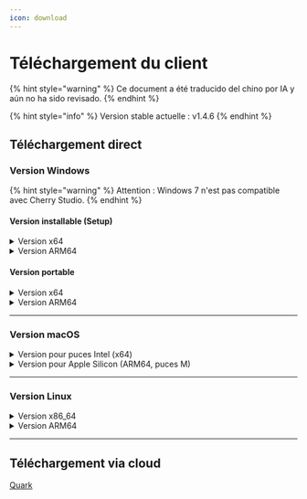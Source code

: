 ```yaml
---
icon: download
---
```

# Téléchargement du client


{% hint style="warning" %}
Ce document a été traducido del chino por IA y aún no ha sido revisado.
{% endhint %}




{% hint style="info" %}
Version stable actuelle : v1.4.6
{% endhint %}

## Téléchargement direct

### Version Windows

{% hint style="warning" %}
Attention : Windows 7 n'est pas compatible avec Cherry Studio.
{% endhint %}

#### Version installable (Setup)

<details>

<summary>Version x64</summary>

Lien principal :

【[Site officiel de Cherry Studio](https://cherry-ai.com/download)】 【[GitHub](https://github.com/CherryHQ/cherry-studio/releases/download/v1.4.6/Cherry-Studio-1.4.6-x64-setup.exe)】

Liens de secours :

【[Lien 1](https://download-cf.ocoolai.com/https://github.com/CherryHQ/cherry-studio/releases/download/v1.4.6/Cherry-Studio-1.4.6-x64-setup.exe)】 【[Lien 2](https://download.ocoolai.com/https://github.com/CherryHQ/cherry-studio/releases/download/v1.4.6/Cherry-Studio-1.4.6-x64-setup.exe)】 【[Lien 3](https://download.ocoolai.online/https://github.com/CherryHQ/cherry-studio/releases/download/v1.4.6/Cherry-Studio-1.4.6-x64-setup.exe)】

</details>

<details>

<summary>Version ARM64</summary>

Lien principal :

【[Site officiel de Cherry Studio](https://cherry-ai.com/download)】 【[GitHub](https://github.com/CherryHQ/cherry-studio/releases/download/v1.4.6/Cherry-Studio-1.4.6-arm64-setup.exe)】

Liens de secours :

【[Lien 1](https://download-cf.ocoolai.com/https://github.com/CherryHQ/cherry-studio/releases/download/v1.4.6/Cherry-Studio-1.4.6-arm64-setup.exe)】 【[Lien 2](https://download.ocoolai.com/https://github.com/CherryHQ/cherry-studio/releases/download/v1.4.6/Cherry-Studio-1.4.6-arm64-setup.exe)】 【[Lien 3](https://download.ocoolai.online/https://github.com/CherryHQ/cherry-studio/releases/download/v1.4.6/Cherry-Studio-1.4.6-arm64-setup.exe)】

</details>

#### Version portable

<details>

<summary>Version x64</summary>

Lien principal :

【[Site officiel de Cherry Studio](https://cherry-ai.com/download)】 【[GitHub](https://github.com/CherryHQ/cherry-studio/releases/download/v1.4.6/Cherry-Studio-1.4.6-x64-portable.exe)】

Liens de secours :

【[Lien 1](https://download-cf.ocoolai.com/https://github.com/CherryHQ/cherry-studio/releases/download/v1.4.6/Cherry-Studio-1.4.6-x64-portable.exe)】 【[Lien 2](https://download.ocoolai.com/https://github.com/CherryHQ/cherry-studio/releases/download/v1.4.6/Cherry-Studio-1.4.6-x64-portable.exe)】 【[Lien 3](https://download.ocoolai.online/https://github.com/CherryHQ/cherry-studio/releases/download/v1.4.6/Cherry-Studio-1.4.6-x64-portable.exe)】

</details>

<details>

<summary>Version ARM64</summary>

Lien principal :

【[Site officiel de Cherry Studio](https://cherry-ai.com/download)】 【[GitHub](https://github.com/CherryHQ/cherry-studio/releases/download/v1.4.6/Cherry-Studio-1.4.6-arm64-portable.exe)】

Liens de secours :

【[Lien 1](https://download-cf.ocoolai.com/https://github.com/CherryHQ/cherry-studio/releases/download/v1.4.6/Cherry-Studio-1.4.6-arm64-portable.exe)】 【[Lien 2](https://download.ocoolai.com/https://github.com/CherryHQ/cherry-studio/releases/download/v1.4.6/Cherry-Studio-1.4.6-arm64-portable.exe)】 【[Lien 3](https://download.ocoolai.online/https://github.com/CherryHQ/cherry-studio/releases/download/v1.4.6/Cherry-Studio-1.4.6-arm64-portable.exe)】

</details>

***

### Version macOS

<details>

<summary>Version pour puces Intel (x64)</summary>

Lien principal :

【[Site officiel de Cherry Studio](https://cherry-ai.com/download)】 【[GitHub](https://github.com/CherryHQ/cherry-studio/releases/download/v1.4.6/Cherry-Studio-1.4.6-x64.dmg)】

Liens de secours :

【[Lien 1](https://download-cf.ocoolai.com/https://github.com/CherryHQ/cherry-studio/releases/download/v1.4.6/Cherry-Studio-1.4.6-x64.dmg)】 【[Lien 2](https://download.ocoolai.com/https://github.com/CherryHQ/cherry-studio/releases/download/v1.4.6/Cherry-Studio-1.4.6-x64.dmg)】 【[Lien 3](https://download.ocoolai.online/https://github.com/CherryHQ/cherry-studio/releases/download/v1.4.6/Cherry-Studio-1.4.6-x64.dmg)】

</details>

<details>

<summary>Version pour Apple Silicon (ARM64, puces M)</summary>

Lien principal :

【[Site officiel de Cherry Studio](https://cherry-ai.com/download)】 【[GitHub](https://github.com/CCherryHQ/cherry-studio/releases/download/v1.4.6/Cherry-Studio-1.4.6-arm64.dmg)】

Liens de secours :

【[Lien 1](https://download-cf.ocoolai.com/https://github.com/CherryHQ/cherry-studio/releases/download/v1.4.6/Cherry-Studio-1.4.6-arm64.dmg)】 【[Lien 2](https://download.ocoolai.com/https://github.com/CherryHQ/cherry-studio/releases/download/v1.4.6/Cherry-Studio-1.4.6-arm64.dmg)】 【[Lien 3](https://download.ocoolai.online/https://github.com/CherryHQ/cherry-studio/releases/download/v1.4.6/Cherry-Studio-1.4.6-arm64.dmg)】

</details>

***

### Version Linux

<details>

<summary>Version x86_64</summary>

Lien principal :

【[Site officiel de Cherry Studio](https://cherry-ai.com/download)】 【[GitHub](https://github.com/CherryHQ/cherry-studio/releases/download/v1.4.6/Cherry-Studio-1.4.6-x86_64.AppImage)】

Liens de secours :

【[Lien 1](https://download-cf.ocoolai.com/https://github.com/CherryHQ/cherry-studio/releases/download/v1.4.6/Cherry-Studio-1.4.6-x86_64.AppImage)】 【[Lien 2](https://download.ocoolai.com/https://github.com/CherryHQ/cherry-studio/releases/download/v1.4.6/Cherry-Studio-1.4.6-x86_64.AppImage)】 【[Lien 3](https://download.ocoolai.online/https://github.com/CherryHQ/cherry-studio/releases/download/v1.4.6/Cherry-Studio-1.4.6-x86_64.AppImage)】

</details>

<details>

<summary>Version ARM64</summary>

Lien principal :

【[Site officiel de Cherry Studio](https://cherry-ai.com/download)】 【[GitHub](https://github.com/CherryHQ/cherry-studio/releases/download/v1.4.6/Cherry-Studio-1.4.6-arm64.AppImage)】

Liens de secours :

【[Lien 1](https://download-cf.ocoolai.com/https://github.com/CherryHQ/cherry-studio/releases/download/v1.4.6/Cherry-Studio-1.4.6-arm64.AppImage)】 【[Lien 2](https://download.ocoolai.com/https://github.com/CherryHQ/cherry-studio/releases/download/v1.4.6/Cherry-Studio-1.4.6-arm64.AppImage)】 【[Lien 3](https://download.ocoolai.online/https://github.com/CherryHQ/cherry-studio/releases/download/v1.4.6/Cherry-Studio-1.4.6-arm64-AppImage)】

</details>

***

## Téléchargement via cloud

[Quark](https://pan.quark.cn/s/c8533a1ec63e#/list/share)